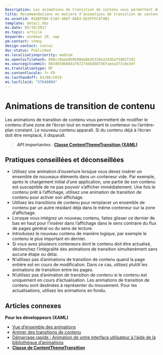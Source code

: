 ```yaml
---
Description: Les animations de transition de contenu vous permettent de modifier le contenu d’une zone de l’écran tout en maintenant le conteneur ou l’arrière-plan constant. Le nouveau contenu apparaît. Si du contenu déjà à l’écran doit être remplacé, il disparaît.
title: Recommandations en matière d’animations de transition de contenu
ms.assetid: 0188FDB4-E183-466f-8A03-EE3FF5C474B1
template: detail.hbs
ms.date: 05/19/2017
ms.topic: article
keywords: windows 10, uwp
pm-contact: stmoy
design-contact: conrwi
doc-status: Published
ms.localizationpriority: medium
ms.openlocfilehash: 096cc0aaa9b0580eb6b45328a3243ba75d82f202
ms.sourcegitcommit: b034650b684a767274d5d88746faeea373c8e34f
ms.translationtype: MT
ms.contentlocale: fr-FR
ms.lasthandoff: 03/06/2019
ms.locfileid: "57649804"
---
```

# <a name="content-transition-animations"></a>Animations de transition de contenu



Les animations de transition de contenu vous permettent de modifier le contenu d’une zone de l’écran tout en maintenant le conteneur ou l’arrière-plan constant. Le nouveau contenu apparaît. Si du contenu déjà à l’écran doit être remplacé, il disparaît.

> **API importantes** : [**Classe ContentThemeTransition (XAML)**](https://msdn.microsoft.com/library/windows/apps/br243104)

## <a name="dos-and-donts"></a>Pratiques conseillées et déconseillées


-   Utilisez une animation d’ouverture lorsque vous devez insérer un ensemble de nouveaux éléments dans un conteneur vide. Par exemple, après le chargement initial d’une application, une partie de son contenu est susceptible de ne pas pouvoir s’afficher immédiatement. Une fois le contenu prêt à l’affichage, utilisez une animation de transition de contenu pour activer son affichage.
-   Utilisez les transitions de contenu pour remplacer un ensemble de contenu par un autre résidant déjà dans le même conteneur sur la zone d’affichage.
-   Lorsque vous intégrez un nouveau contenu, faites glisser ce dernier de bas en haut pour l’insérer dans l’affichage dans le sens contraire du flux de pages général ou du sens de lecture.
-   Introduisez le nouveau contenu de manière logique, par exemple le contenu le plus important en dernier.
-   Si vous avez plusieurs conteneurs dont le contenu doit être actualisé, déclenchez l’intégralité des animations de transition simultanément sans aucune étape ou délai.
-   N’utilisez pas d’animations de transition de contenu quand la page entière est en cours de modification. Dans ce cas, utilisez plutôt les animations de transition entre les pages.
-   N’utilisez pas d’animation de transition de contenu si le contenu est uniquement en cours d’actualisation. Les animations de transition de contenu sont destinées à représenter du mouvement. Pour les actualisations, utilisez les animations en fondu.



## <a name="related-articles"></a>Articles connexes

**Pour les développeurs (XAML)**
* [Vue d’ensemble des animations](https://msdn.microsoft.com/library/windows/apps/mt187350)
* [Animer des transitions de contenu](https://msdn.microsoft.com/library/windows/apps/xaml/jj649426)
* [Démarrage rapide : Animation de votre interface utilisateur à l’aide de la bibliothèque d’animations](https://msdn.microsoft.com/library/windows/apps/xaml/hh452703)
* [**Classe de ContentThemeTransition**](https://msdn.microsoft.com/library/windows/apps/br243104)

 

 




